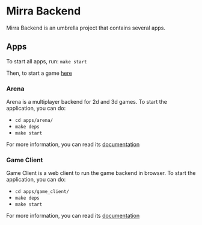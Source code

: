 # Mirra Backend

Mirra Backend is an umbrella project that contains several apps.

## Apps

To start all apps, run:
`make start`

Then, to start a game [here](http://localhost:3000/board/1)

### Arena

Arena is a multiplayer backend for 2d and 3d games.
To start the application, you can do:
  - ```cd apps/arena/```
  - ```make deps```
  - ```make start```

For more information, you can read its [documentation](apps/arena/README.md)

### Game Client

Game Client is a web client to run the game backend in browser.
To start the application, you can do:
  - ```cd apps/game_client/```
  - ```make deps```
  - ```make start```

For more information, you can read its [documentation](apps/game_client/README.md)
